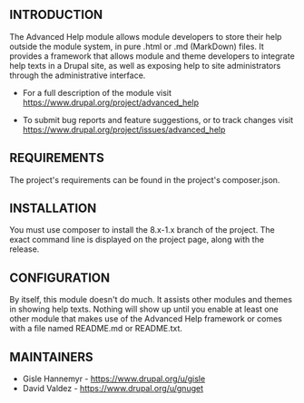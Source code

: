 ## INTRODUCTION

The Advanced Help module allows module developers to store their help outside
the module system, in pure .html or .md (MarkDown) files. It provides a
framework that allows module and theme developers to integrate help texts in a
Drupal site, as well as exposing help to site administrators through the
administrative interface.

- For a full description of the module visit
  <https://www.drupal.org/project/advanced_help>

- To submit bug reports and feature suggestions, or to track changes visit
  <https://www.drupal.org/project/issues/advanced_help>

## REQUIREMENTS

The project's requirements can be found in the project's composer.json.

## INSTALLATION

You must use composer to install the 8.x-1.x branch of the
project. The exact command line is displayed on the project page,
along with the release.

## CONFIGURATION

By itself, this module doesn't do much. It assists other modules and themes in
showing help texts. Nothing will show up until you enable at least one other
module that makes use of the Advanced Help framework or comes with a file named
README.md or README.txt.

## MAINTAINERS

- Gisle Hannemyr - <https://www.drupal.org/u/gisle>
- David Valdez - <https://www.drupal.org/u/gnuget>
